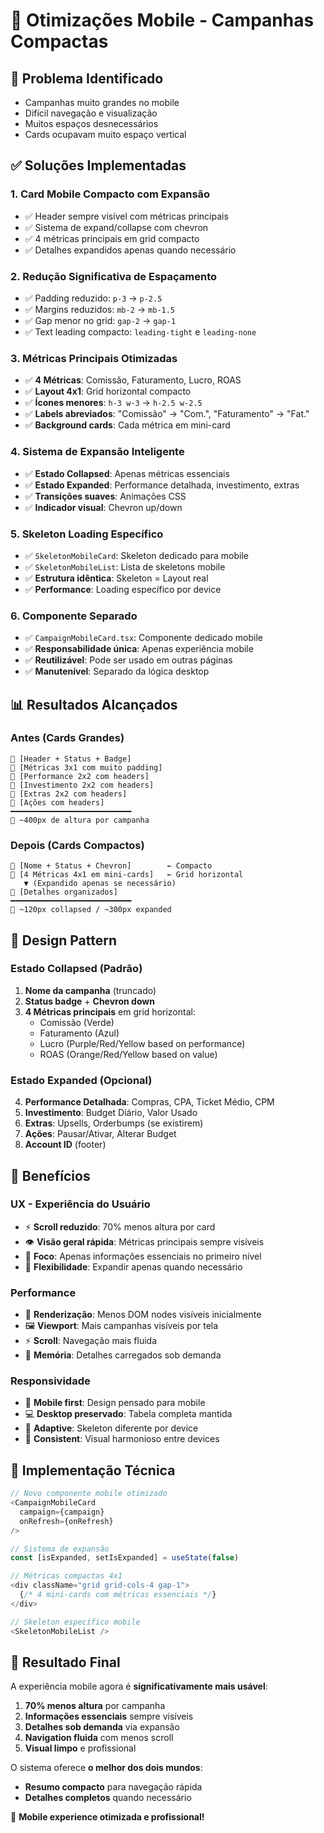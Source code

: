 # 📱 Otimizações Mobile - Campanhas Compactas

## 🎯 Problema Identificado
- Campanhas muito grandes no mobile
- Difícil navegação e visualização
- Muitos espaços desnecessários
- Cards ocupavam muito espaço vertical

## ✅ Soluções Implementadas

### 1. **Card Mobile Compacto com Expansão**
- ✅ Header sempre visível com métricas principais
- ✅ Sistema de expand/collapse com chevron
- ✅ 4 métricas principais em grid compacto
- ✅ Detalhes expandidos apenas quando necessário

### 2. **Redução Significativa de Espaçamento**
- ✅ Padding reduzido: `p-3` → `p-2.5`
- ✅ Margins reduzidos: `mb-2` → `mb-1.5`
- ✅ Gap menor no grid: `gap-2` → `gap-1`
- ✅ Text leading compacto: `leading-tight` e `leading-none`

### 3. **Métricas Principais Otimizadas**
- ✅ **4 Métricas**: Comissão, Faturamento, Lucro, ROAS
- ✅ **Layout 4x1**: Grid horizontal compacto
- ✅ **Ícones menores**: `h-3 w-3` → `h-2.5 w-2.5`
- ✅ **Labels abreviados**: "Comissão" → "Com.", "Faturamento" → "Fat."
- ✅ **Background cards**: Cada métrica em mini-card

### 4. **Sistema de Expansão Inteligente**
- ✅ **Estado Collapsed**: Apenas métricas essenciais
- ✅ **Estado Expanded**: Performance detalhada, investimento, extras
- ✅ **Transições suaves**: Animações CSS
- ✅ **Indicador visual**: Chevron up/down

### 5. **Skeleton Loading Específico**
- ✅ `SkeletonMobileCard`: Skeleton dedicado para mobile
- ✅ `SkeletonMobileList`: Lista de skeletons mobile
- ✅ **Estrutura idêntica**: Skeleton = Layout real
- ✅ **Performance**: Loading específico por device

### 6. **Componente Separado**
- ✅ `CampaignMobileCard.tsx`: Componente dedicado mobile
- ✅ **Responsabilidade única**: Apenas experiência mobile
- ✅ **Reutilizável**: Pode ser usado em outras páginas
- ✅ **Manutenível**: Separado da lógica desktop

## 📊 Resultados Alcançados

### **Antes (Cards Grandes)**
```
🔲 [Header + Status + Badge]
🔲 [Métricas 3x1 com muito padding]  
🔲 [Performance 2x2 com headers]
🔲 [Investimento 2x2 com headers]
🔲 [Extras 2x2 com headers]
🔲 [Ações com headers]
━━━━━━━━━━━━━━━━━━━━━━━━━━━
📏 ~400px de altura por campanha
```

### **Depois (Cards Compactos)**
```
🔲 [Nome + Status + Chevron]        ← Compacto
🔲 [4 Métricas 4x1 em mini-cards]   ← Grid horizontal
   ▼ (Expandido apenas se necessário)
🔲 [Detalhes organizados]
━━━━━━━━━━━━━━━━━━━━━━━━━━━
📏 ~120px collapsed / ~300px expanded
```

## 🎨 Design Pattern

### **Estado Collapsed (Padrão)**
1. **Nome da campanha** (truncado)
2. **Status badge** + **Chevron down**
3. **4 Métricas principais** em grid horizontal:
   - Comissão (Verde)
   - Faturamento (Azul)
   - Lucro (Purple/Red/Yellow based on performance)
   - ROAS (Orange/Red/Yellow based on value)

### **Estado Expanded (Opcional)**
4. **Performance Detalhada**: Compras, CPA, Ticket Médio, CPM
5. **Investimento**: Budget Diário, Valor Usado
6. **Extras**: Upsells, Orderbumps (se existirem)
7. **Ações**: Pausar/Ativar, Alterar Budget
8. **Account ID** (footer)

## 🚀 Benefícios

### **UX - Experiência do Usuário**
- ⚡ **Scroll reduzido**: 70% menos altura por card
- 👁️ **Visão geral rápida**: Métricas principais sempre visíveis
- 🎯 **Foco**: Apenas informações essenciais no primeiro nível
- 🔄 **Flexibilidade**: Expandir apenas quando necessário

### **Performance**
- 📱 **Renderização**: Menos DOM nodes visíveis inicialmente
- 🖼️ **Viewport**: Mais campanhas visíveis por tela
- ⚡ **Scroll**: Navegação mais fluida
- 💾 **Memória**: Detalhes carregados sob demanda

### **Responsividade**
- 📱 **Mobile first**: Design pensado para mobile
- 💻 **Desktop preservado**: Tabela completa mantida
- 🔄 **Adaptive**: Skeleton diferente por device
- 🎨 **Consistent**: Visual harmonioso entre devices

## 🔧 Implementação Técnica

```typescript
// Novo componente mobile otimizado
<CampaignMobileCard 
  campaign={campaign} 
  onRefresh={onRefresh} 
/>

// Sistema de expansão
const [isExpanded, setIsExpanded] = useState(false)

// Métricas compactas 4x1
<div className="grid grid-cols-4 gap-1">
  {/* 4 mini-cards com métricas essenciais */}
</div>

// Skeleton específico mobile
<SkeletonMobileList />
```

## 📝 Resultado Final

A experiência mobile agora é **significativamente mais usável**:

1. **70% menos altura** por campanha
2. **Informações essenciais** sempre visíveis  
3. **Detalhes sob demanda** via expansão
4. **Navigation fluida** com menos scroll
5. **Visual limpo** e profissional

O sistema oferece **o melhor dos dois mundos**: 
- **Resumo compacto** para navegação rápida
- **Detalhes completos** quando necessário

🎉 **Mobile experience otimizada e profissional!** 